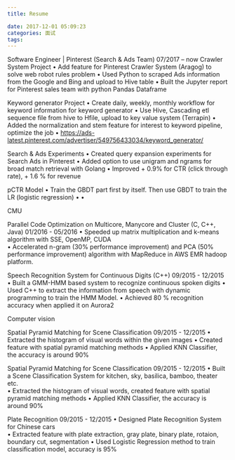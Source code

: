 ```yaml
---
title: Resume

date: 2017-12-01 05:09:23
categories: 面试
tags:
---
```


Software Engineer | Pinterest (Search & Ads Team)                                                                     07/2017 – now
Crawler System Project
•  Add feature for Pinterest Crawler System (Aragog) to solve web robot rules problem
•  Used Python to scraped Ads information from the Google and Bing and upload to Hive table
•  Built the Jupyter report for Pinterest sales team with python Pandas Dataframe

Keyword generator Project
•  Create daily, weekly, monthly workflow for keyword information for keyword generator
•  Use Hive, Cascading etl sequence file from hive to Hfile, upload to key value system (Terrapin) 
•  Added the normalization and stem feature for interest to keyword pipeline, optimize the job
•  https://ads-latest.pinterest.com/advertiser/549756433034/keyword_generator/

Search & Ads Experiments
• Created query expansion experiments for Search Ads in Pinterest
• Added option to use unigram and ngrams for broad match retrieval with Golang
• Improved + 0.9% for CTR (click through rate), + 1.6 % for revenue 

pCTR Model
• Train the GBDT part first by itself. Then use GBDT to train the LR (logistic regression)
• 
•


CMU 

Parallel Code Optimization on Multicore, Manycore and Cluster (C, C++, Java)           01/2016 - 05/2016
•  Speeded up matrix multiplication and k-means algorithm with SSE, OpenMP, CUDA  
•  Accelerated n-gram (30% performance improvement) and PCA (50% performance improvement) algorithm with MapReduce in AWS EMR hadoop platform. 

Speech Recognition System for Continuous Digits (C++)                        09/2015 - 12/2015
•  Built a GMM-HMM based system to recognize continuous spoken digits
•  Used C++ to extract the information from speech with dynamic programming to train the HMM Model.
•  Achieved 80 % recognition accuracy when applied it on Aurora2


Computer vision

Spatial Pyramid Matching for Scene Classification                             09/2015 - 12/2015
• Extracted the histogram of visual words within the given images
• Created feature with spatial pyramid matching methods 
• Applied KNN Classifier, the accuracy is around 90%

Spatial Pyramid Matching for Scene Classification                                                                 09/2015 - 12/2015
• Built a Scene Classification System for kitchen, sky, basilica, bamboo, theater etc.                                                              
• Extracted the histogram of visual words, created feature with spatial pyramid matching methods 
• Applied KNN Classifier, the accuracy is around 90%



Plate Recognition                                                              09/2015 - 12/2015
• Designed Plate Recognition System for Chinese cars  
• Extracted feature with plate extraction, gray plate, binary plate, rotaion, boundary cut, segmentation
• Used Logistic Regression method to train classification model, accuracy is 95%


